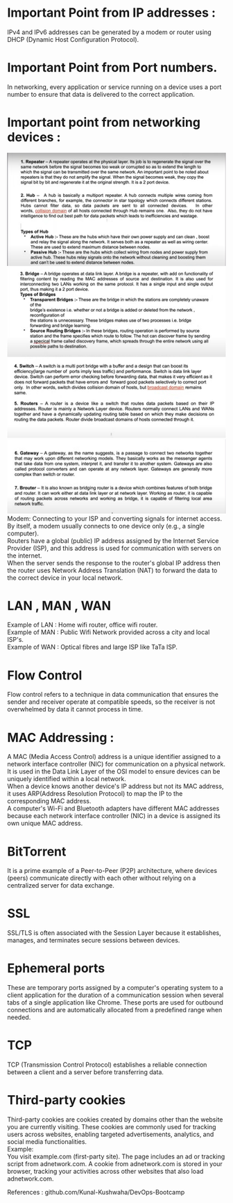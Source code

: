 # Important Point from IP addresses :
IPv4 and IPv6 addresses can be generated by a modem or router using DHCP (Dynamic Host Configuration Protocol).

# Important Point from Port numbers.
In networking, every application or service running on a device uses a port number to ensure that data is delivered to the correct application.

# Important point from networking devices :
<img src="./nw1.jpg" alt="Network Devices">
<br>
<img src="./nw2.jpg" alt="">
<br>
<img src="./nw3.jpg" alt="">
<br>
<img src="./nw4.jpg" alt="">
<br>
Modem: Connecting to your ISP and converting signals for internet access.
By itself, a modem usually connects to one device only (e.g., a single computer).
<br>
Routers have a global (public) IP address assigned by the Internet Service Provider (ISP), and this address is used for communication with servers on the internet. 
<br>
When the server sends the response to the router's global IP address then
the router uses Network Address Translation (NAT) to forward the data to the correct device in your local network.
<br>

# LAN , MAN , WAN 
Example of LAN : Home wifi router, office wifi router.
<br>
Example of MAN : Public Wifi Network provided across a city and local ISP's.
<br>
Example of WAN : Optical fibres and large ISP like TaTa ISP.

# Flow Control 
Flow control refers to a technique in data communication that ensures the sender and receiver operate at compatible speeds, so the receiver is not overwhelmed by data it cannot process in time. 

# MAC Addressing :
A MAC (Media Access Control) address is a unique identifier assigned to a network interface controller (NIC) for communication on a physical network. It is used in the Data Link Layer of the OSI model to ensure devices can be uniquely identified within a local network.
<br>
When a device knows another device's IP address but not its MAC address, it uses ARP(Address Resolution Protocol) to map the IP to the corresponding MAC address.
<br>
A computer's Wi-Fi and Bluetooth adapters have different MAC addresses because each network interface controller (NIC) in a device is assigned its own unique MAC address.

#  BitTorrent 
It is a prime example of a Peer-to-Peer (P2P) architecture, where devices (peers) communicate directly with each other without relying on a centralized server for data exchange.

# SSL 
SSL/TLS is often associated with the Session Layer because it establishes, manages, and terminates secure sessions between devices.
<br>

# Ephemeral ports 
These are temporary ports assigned by a computer's operating system to a client application for the duration of a communication session when several tabs of a single application like Chrome. These ports are used for outbound connections and are automatically allocated from a predefined range when needed.

# TCP 
TCP (Transmission Control Protocol) establishes a reliable connection between a client and a server before transferring data.

# Third-party cookies
Third-party cookies are cookies created by domains other than the website you are currently visiting. These cookies are commonly used for tracking users across websites, enabling targeted advertisements, analytics, and social media functionalities.
<br>
Example:
<br>
You visit example.com (first-party site).
The page includes an ad or tracking script from adnetwork.com.
A cookie from adnetwork.com is stored in your browser, tracking your activities across other websites that also load adnetwork.com.




References :
github.com/Kunal-Kushwaha/DevOps-Bootcamp